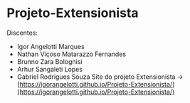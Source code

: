 # Projeto-Extensionista
Discentes:
- Igor Angelotti Marques
- Nathan Viçoso Matarazzo Fernandes
- Brunno Zara Bolognisi
- Arhur Sangaleti Lopes
- Gabriel Rodrigues Souza
Site do projeto Extensionista -> [https://igorangelotti.github.io/Projeto-Extensionista/](https://igorangelotti.github.io/Projeto-Extensionista/)

